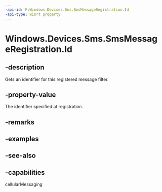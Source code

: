 ```yaml
---
-api-id: P:Windows.Devices.Sms.SmsMessageRegistration.Id
-api-type: winrt property
---
```


<!-- Property syntax
public string Id { get; }
-->

# Windows.Devices.Sms.SmsMessageRegistration.Id

## -description
Gets an identifier for this registered message filter.

## -property-value
The identifier specified at registration.

## -remarks

## -examples

## -see-also


## -capabilities
cellularMessaging